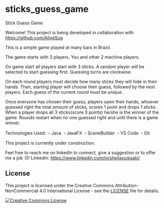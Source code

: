 # sticks_guess_game

Stick Guess Game

Welcome! This project is being developed in collaboration with https://github.com/AlineSug

This is a simple game played at many bars in Brazil.

The game starts with 3 players. 
You and other 2 machine players.

On game start all players start with 3 sticks.
A random player will be selected to start guessing first.
Guessing turns are clockwise.

On each round players must decide how many sticks they will hide in their hands.
Then, starting player will choose their guess, followed by the next players.
Each guess of the current round must be unique.

Once everyone has chosen their guess, players open their hands, whoever guessed right
the total amount of sticks, scores 1 point and drops 1 sticks. 
When a player drops all 3 sticks(score 3 points) he/she is the winner of the game.
Rounds restart when no one guessed right and until there is a game winner.


Technologies Used:
・Java
・JavaFX
・SceneBuilder
・VS Code
・Git


This project is currently under construction.


Feel free to reach me on linkedIn to connect, give a suggestion or to offer me a job :D! Linkedin: https://www.linkedin.com/in/sheilasugisaki/


## License

This project is licensed under the Creative Commons Attribution-NonCommercial 4.0 International License - see the [LICENSE](LICENSE) file for details.

[![Creative Commons License](https://i.creativecommons.org/l/by-nc/4.0/88x31.png)](http://creativecommons.org/licenses/by-nc/4.0/)

